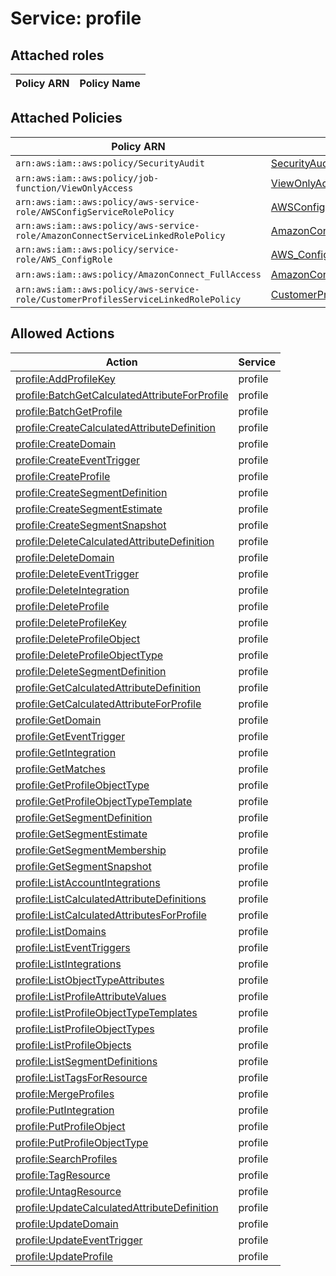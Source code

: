 # Service: profile

## Attached roles

| Policy ARN | Policy Name |
|------------|-------------|
## Attached Policies

| Policy ARN | Policy Name |
|------------|-------------|
| `arn:aws:iam::aws:policy/SecurityAudit` | [SecurityAudit](../policies.md#securityaudit) |
| `arn:aws:iam::aws:policy/job-function/ViewOnlyAccess` | [ViewOnlyAccess](../policies.md#viewonlyaccess) |
| `arn:aws:iam::aws:policy/aws-service-role/AWSConfigServiceRolePolicy` | [AWSConfigServiceRolePolicy](../policies.md#awsconfigservicerolepolicy) |
| `arn:aws:iam::aws:policy/aws-service-role/AmazonConnectServiceLinkedRolePolicy` | [AmazonConnectServiceLinkedRolePolicy](../policies.md#amazonconnectservicelinkedrolepolicy) |
| `arn:aws:iam::aws:policy/service-role/AWS_ConfigRole` | [AWS_ConfigRole](../policies.md#aws_configrole) |
| `arn:aws:iam::aws:policy/AmazonConnect_FullAccess` | [AmazonConnect_FullAccess](../policies.md#amazonconnect_fullaccess) |
| `arn:aws:iam::aws:policy/aws-service-role/CustomerProfilesServiceLinkedRolePolicy` | [CustomerProfilesServiceLinkedRolePolicy](../policies.md#customerprofilesservicelinkedrolepolicy) |

## Allowed Actions

| Action | Service |
|--------|---------|
| [profile:AddProfileKey](../actions.md#profile:addprofilekey) | profile |
| [profile:BatchGetCalculatedAttributeForProfile](../actions.md#profile:batchgetcalculatedattributeforprofile) | profile |
| [profile:BatchGetProfile](../actions.md#profile:batchgetprofile) | profile |
| [profile:CreateCalculatedAttributeDefinition](../actions.md#profile:createcalculatedattributedefinition) | profile |
| [profile:CreateDomain](../actions.md#profile:createdomain) | profile |
| [profile:CreateEventTrigger](../actions.md#profile:createeventtrigger) | profile |
| [profile:CreateProfile](../actions.md#profile:createprofile) | profile |
| [profile:CreateSegmentDefinition](../actions.md#profile:createsegmentdefinition) | profile |
| [profile:CreateSegmentEstimate](../actions.md#profile:createsegmentestimate) | profile |
| [profile:CreateSegmentSnapshot](../actions.md#profile:createsegmentsnapshot) | profile |
| [profile:DeleteCalculatedAttributeDefinition](../actions.md#profile:deletecalculatedattributedefinition) | profile |
| [profile:DeleteDomain](../actions.md#profile:deletedomain) | profile |
| [profile:DeleteEventTrigger](../actions.md#profile:deleteeventtrigger) | profile |
| [profile:DeleteIntegration](../actions.md#profile:deleteintegration) | profile |
| [profile:DeleteProfile](../actions.md#profile:deleteprofile) | profile |
| [profile:DeleteProfileKey](../actions.md#profile:deleteprofilekey) | profile |
| [profile:DeleteProfileObject](../actions.md#profile:deleteprofileobject) | profile |
| [profile:DeleteProfileObjectType](../actions.md#profile:deleteprofileobjecttype) | profile |
| [profile:DeleteSegmentDefinition](../actions.md#profile:deletesegmentdefinition) | profile |
| [profile:GetCalculatedAttributeDefinition](../actions.md#profile:getcalculatedattributedefinition) | profile |
| [profile:GetCalculatedAttributeForProfile](../actions.md#profile:getcalculatedattributeforprofile) | profile |
| [profile:GetDomain](../actions.md#profile:getdomain) | profile |
| [profile:GetEventTrigger](../actions.md#profile:geteventtrigger) | profile |
| [profile:GetIntegration](../actions.md#profile:getintegration) | profile |
| [profile:GetMatches](../actions.md#profile:getmatches) | profile |
| [profile:GetProfileObjectType](../actions.md#profile:getprofileobjecttype) | profile |
| [profile:GetProfileObjectTypeTemplate](../actions.md#profile:getprofileobjecttypetemplate) | profile |
| [profile:GetSegmentDefinition](../actions.md#profile:getsegmentdefinition) | profile |
| [profile:GetSegmentEstimate](../actions.md#profile:getsegmentestimate) | profile |
| [profile:GetSegmentMembership](../actions.md#profile:getsegmentmembership) | profile |
| [profile:GetSegmentSnapshot](../actions.md#profile:getsegmentsnapshot) | profile |
| [profile:ListAccountIntegrations](../actions.md#profile:listaccountintegrations) | profile |
| [profile:ListCalculatedAttributeDefinitions](../actions.md#profile:listcalculatedattributedefinitions) | profile |
| [profile:ListCalculatedAttributesForProfile](../actions.md#profile:listcalculatedattributesforprofile) | profile |
| [profile:ListDomains](../actions.md#profile:listdomains) | profile |
| [profile:ListEventTriggers](../actions.md#profile:listeventtriggers) | profile |
| [profile:ListIntegrations](../actions.md#profile:listintegrations) | profile |
| [profile:ListObjectTypeAttributes](../actions.md#profile:listobjecttypeattributes) | profile |
| [profile:ListProfileAttributeValues](../actions.md#profile:listprofileattributevalues) | profile |
| [profile:ListProfileObjectTypeTemplates](../actions.md#profile:listprofileobjecttypetemplates) | profile |
| [profile:ListProfileObjectTypes](../actions.md#profile:listprofileobjecttypes) | profile |
| [profile:ListProfileObjects](../actions.md#profile:listprofileobjects) | profile |
| [profile:ListSegmentDefinitions](../actions.md#profile:listsegmentdefinitions) | profile |
| [profile:ListTagsForResource](../actions.md#profile:listtagsforresource) | profile |
| [profile:MergeProfiles](../actions.md#profile:mergeprofiles) | profile |
| [profile:PutIntegration](../actions.md#profile:putintegration) | profile |
| [profile:PutProfileObject](../actions.md#profile:putprofileobject) | profile |
| [profile:PutProfileObjectType](../actions.md#profile:putprofileobjecttype) | profile |
| [profile:SearchProfiles](../actions.md#profile:searchprofiles) | profile |
| [profile:TagResource](../actions.md#profile:tagresource) | profile |
| [profile:UntagResource](../actions.md#profile:untagresource) | profile |
| [profile:UpdateCalculatedAttributeDefinition](../actions.md#profile:updatecalculatedattributedefinition) | profile |
| [profile:UpdateDomain](../actions.md#profile:updatedomain) | profile |
| [profile:UpdateEventTrigger](../actions.md#profile:updateeventtrigger) | profile |
| [profile:UpdateProfile](../actions.md#profile:updateprofile) | profile |